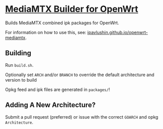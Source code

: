 # [MediaMTX Builder for OpenWrt](https://lanrat.github.io/openwrt-tailscale-repo)

Builds MediaMTX combined ipk packages for OpenWrt.

For information on how to use this, see: [ipavlushin.github.io/openwrt-mediamtx](https://ipavlushin.github.io/openwrt-mediamtx).


## Building

Run `build.sh`.

Optionally set `ARCH` and/or `BRANCH` to override the default architecture and version to build

Opkg feed and ipk files are generated in `packages/`!


## Adding A New Architecture?

Submit a pull request (preferred) or issue with the correct `GOARCH` and opkg `Architecture`.
